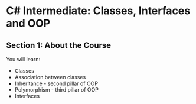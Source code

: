 # C# Intermediate: Classes, Interfaces and OOP

## **Section 1: About the Course**

You will learn:
* Classes
* Association between classes
* Inheritance - second pillar of OOP
* Polymorphism - third pillar of OOP
* Interfaces